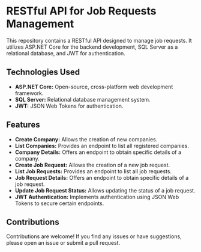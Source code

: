 # RESTful API for Job Requests Management

This repository contains a RESTful API designed to manage job requests. It utilizes ASP.NET Core for the backend development, SQL Server as a relational database, and JWT for authentication.

## Technologies Used

- **ASP.NET Core:** Open-source, cross-platform web development framework.
- **SQL Server:** Relational database management system.
- **JWT:** JSON Web Tokens for authentication.

## Features

- **Create Company:** Allows the creation of new companies.
- **List Companies:** Provides an endpoint to list all registered companies.
- **Company Details:** Offers an endpoint to obtain specific details of a company.
- **Create Job Request:** Allows the creation of a new job request.
- **List Job Requests:** Provides an endpoint to list all job requests.
- **Job Request Details:** Offers an endpoint to obtain specific details of a job request.
- **Update Job Request Status:** Allows updating the status of a job request.
- **JWT Authentication:** Implements authentication using JSON Web Tokens to secure certain endpoints.

## Contributions

Contributions are welcome! If you find any issues or have suggestions, please open an issue or submit a pull request.
